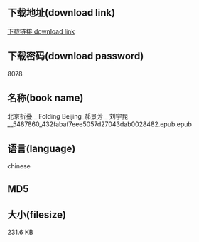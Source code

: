 ## 下载地址(download link)
[下载链接 download link](https://tutu365.netlify.app/?s=%E5%8C%97%E4%BA%AC%E6%8A%98%E5%8F%A0+_+Folding+Beijing_%E9%83%9D%E6%99%AF%E8%8A%B3+_+%E5%88%98%E5%AE%87%E6%98%86__5487860_432fabaf7eee5057d27043dab0028482.epub)

## 下载密码(download password)
8078

## 名称(book name)
北京折叠 _ Folding Beijing_郝景芳 _ 刘宇昆__5487860_432fabaf7eee5057d27043dab0028482.epub.epub

## 语言(language)
chinese

## MD5


## 大小(filesize)
231.6 KB
